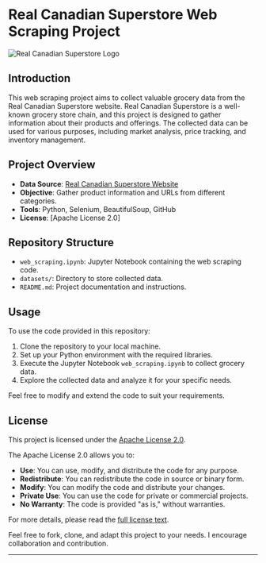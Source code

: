 # Real Canadian Superstore Web Scraping Project

![Real Canadian Superstore Logo](https://upload.wikimedia.org/wikipedia/en/thumb/b/bb/Real_Canadian_Superstore_logo.svg/328px-Real_Canadian_Superstore_logo.svg.png?20180822154112)

## Introduction

This web scraping project aims to collect valuable grocery data from the Real Canadian Superstore website. Real Canadian Superstore is a well-known grocery store chain, and this project is designed to gather information about their products and offerings. The collected data can be used for various purposes, including market analysis, price tracking, and inventory management.

## Project Overview

- **Data Source**: [Real Canadian Superstore Website](https://www.realcanadiansuperstore.ca/)
- **Objective**: Gather product information and URLs from different categories.
- **Tools**: Python, Selenium, BeautifulSoup, GitHub
- **License**: [Apache License 2.0]

## Repository Structure

- `web_scraping.ipynb`: Jupyter Notebook containing the web scraping code.
- `datasets/`: Directory to store collected data.
- `README.md`: Project documentation and instructions.

## Usage

To use the code provided in this repository:

1. Clone the repository to your local machine.
2. Set up your Python environment with the required libraries.
3. Execute the Jupyter Notebook `web_scraping.ipynb` to collect grocery data.
4. Explore the collected data and analyze it for your specific needs.

Feel free to modify and extend the code to suit your requirements.

## License

This project is licensed under the [Apache License 2.0](https://www.apache.org/licenses/LICENSE-2.0).

The Apache License 2.0 allows you to:

- **Use**: You can use, modify, and distribute the code for any purpose.
- **Redistribute**: You can redistribute the code in source or binary form.
- **Modify**: You can modify the code and distribute your changes.
- **Private Use**: You can use the code for private or commercial projects.
- **No Warranty**: The code is provided "as is," without warranties.

For more details, please read the [full license text](https://www.apache.org/licenses/LICENSE-2.0).

Feel free to fork, clone, and adapt this project to your needs. I encourage collaboration and contribution.

---
